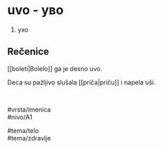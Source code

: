 # uvo - уво

1. ухо  

## Rečenice

[[boleti|Bolelo]] ga je desno uvo.  

Deca su pažljivo slušala [[priča|priču]] i napela uši.

<br>

#vrsta/imenica  
#nivo/A1  

#tema/telo  
#tema/zdravlje  
